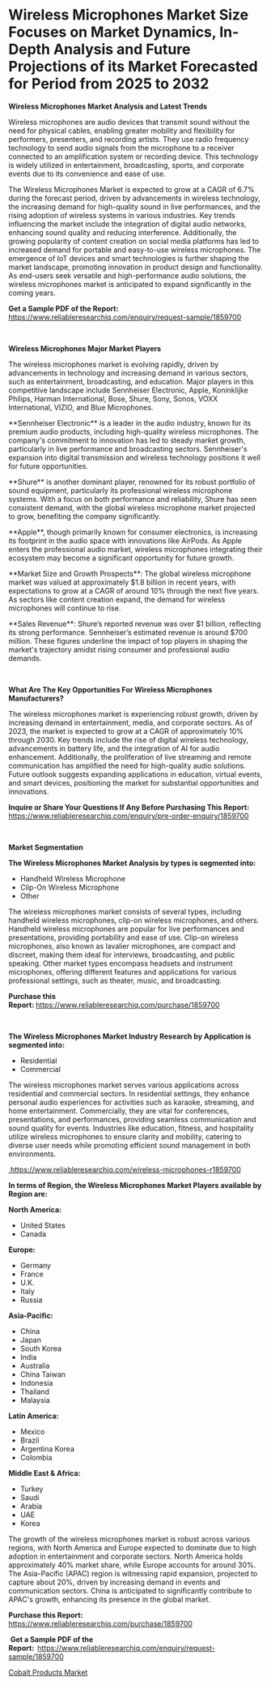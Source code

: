 <p><h1>Wireless Microphones Market Size Focuses on Market Dynamics, In-Depth Analysis and Future Projections of its Market Forecasted for Period from 2025 to 2032</h1></p><p><strong>Wireless Microphones Market Analysis and Latest Trends</strong></p>
<p><p>Wireless microphones are audio devices that transmit sound without the need for physical cables, enabling greater mobility and flexibility for performers, presenters, and recording artists. They use radio frequency technology to send audio signals from the microphone to a receiver connected to an amplification system or recording device. This technology is widely utilized in entertainment, broadcasting, sports, and corporate events due to its convenience and ease of use.</p><p>The Wireless Microphones Market is expected to grow at a CAGR of 6.7% during the forecast period, driven by advancements in wireless technology, the increasing demand for high-quality sound in live performances, and the rising adoption of wireless systems in various industries. Key trends influencing the market include the integration of digital audio networks, enhancing sound quality and reducing interference. Additionally, the growing popularity of content creation on social media platforms has led to increased demand for portable and easy-to-use wireless microphones. The emergence of IoT devices and smart technologies is further shaping the market landscape, promoting innovation in product design and functionality. As end-users seek versatile and high-performance audio solutions, the wireless microphones market is anticipated to expand significantly in the coming years.</p></p>
<p><strong>Get a Sample PDF of the Report:&nbsp;</strong> <a href="https://www.reliableresearchiq.com/enquiry/request-sample/1859700?utm_campaign=2947&utm_medium=2&utm_source=Github&utm_content=ia&utm_term=04042025&utm_id=wireless-microphones">https://www.reliableresearchiq.com/enquiry/request-sample/1859700</a></p>
<p>&nbsp;</p>
<p><strong>Wireless Microphones Major Market Players</strong></p>
<p><p>The wireless microphones market is evolving rapidly, driven by advancements in technology and increasing demand in various sectors, such as entertainment, broadcasting, and education. Major players in this competitive landscape include Sennheiser Electronic, Apple, Koninklijke Philips, Harman International, Bose, Shure, Sony, Sonos, VOXX International, VIZIO, and Blue Microphones.</p><p>**Sennheiser Electronic** is a leader in the audio industry, known for its premium audio products, including high-quality wireless microphones. The company's commitment to innovation has led to steady market growth, particularly in live performance and broadcasting sectors. Sennheiser's expansion into digital transmission and wireless technology positions it well for future opportunities.</p><p>**Shure** is another dominant player, renowned for its robust portfolio of sound equipment, particularly its professional wireless microphone systems. With a focus on both performance and reliability, Shure has seen consistent demand, with the global wireless microphone market projected to grow, benefiting the company significantly.</p><p>**Apple**, though primarily known for consumer electronics, is increasing its footprint in the audio space with innovations like AirPods. As Apple enters the professional audio market, wireless microphones integrating their ecosystem may become a significant opportunity for future growth.</p><p>**Market Size and Growth Prospects**: The global wireless microphone market was valued at approximately $1.8 billion in recent years, with expectations to grow at a CAGR of around 10% through the next five years. As sectors like content creation expand, the demand for wireless microphones will continue to rise.</p><p>**Sales Revenue**: Shure’s reported revenue was over $1 billion, reflecting its strong performance. Sennheiser’s estimated revenue is around $700 million. These figures underline the impact of top players in shaping the market's trajectory amidst rising consumer and professional audio demands.</p></p>
<p>&nbsp;</p>
<p><strong>What Are The Key Opportunities For Wireless Microphones Manufacturers?</strong></p>
<p><p>The wireless microphones market is experiencing robust growth, driven by increasing demand in entertainment, media, and corporate sectors. As of 2023, the market is expected to grow at a CAGR of approximately 10% through 2030. Key trends include the rise of digital wireless technology, advancements in battery life, and the integration of AI for audio enhancement. Additionally, the proliferation of live streaming and remote communication has amplified the need for high-quality audio solutions. Future outlook suggests expanding applications in education, virtual events, and smart devices, positioning the market for substantial opportunities and innovations.</p></p>
<p><strong>Inquire or Share Your Questions If Any Before Purchasing This Report:</strong> <a href="https://www.reliableresearchiq.com/enquiry/pre-order-enquiry/1859700?utm_campaign=2947&utm_medium=2&utm_source=Github&utm_content=ia&utm_term=04042025&utm_id=wireless-microphones">https://www.reliableresearchiq.com/enquiry/pre-order-enquiry/1859700</a></p>
<p>&nbsp;</p>
<p><strong>Market Segmentation</strong></p>
<p><strong>The Wireless Microphones Market Analysis by types is segmented into:</strong></p>
<p><ul><li>Handheld Wireless Microphone</li><li>Clip-On Wireless Microphone</li><li>Other</li></ul></p>
<p><p>The wireless microphones market consists of several types, including handheld wireless microphones, clip-on wireless microphones, and others. Handheld wireless microphones are popular for live performances and presentations, providing portability and ease of use. Clip-on wireless microphones, also known as lavalier microphones, are compact and discreet, making them ideal for interviews, broadcasting, and public speaking. Other market types encompass headsets and instrument microphones, offering different features and applications for various professional settings, such as theater, music, and broadcasting.</p></p>
<p><strong>Purchase this Report:&nbsp;</strong><a href="https://www.reliableresearchiq.com/purchase/1859700?utm_campaign=2947&utm_medium=2&utm_source=Github&utm_content=ia&utm_term=04042025&utm_id=wireless-microphones">https://www.reliableresearchiq.com/purchase/1859700</a></p>
<p>&nbsp;</p>
<p><strong>The Wireless Microphones Market Industry Research by Application is segmented into:</strong></p>
<p><ul><li>Residential</li><li>Commercial</li></ul></p>
<p><p>The wireless microphones market serves various applications across residential and commercial sectors. In residential settings, they enhance personal audio experiences for activities such as karaoke, streaming, and home entertainment. Commercially, they are vital for conferences, presentations, and performances, providing seamless communication and sound quality for events. Industries like education, fitness, and hospitality utilize wireless microphones to ensure clarity and mobility, catering to diverse user needs while promoting efficient sound management in both environments.</p></p>
<p><a href="https://www.reliableresearchiq.com/wireless-microphones-r1859700?utm_campaign=2947&utm_medium=2&utm_source=Github&utm_content=ia&utm_term=04042025&utm_id=wireless-microphones">&nbsp;https://www.reliableresearchiq.com/wireless-microphones-r1859700</a></p>
<p><strong>In terms of Region, the Wireless Microphones Market Players available by Region are:</strong></p>
<p>
    <p> <strong> North America: </strong>
        <ul>
            <li>United States</li>
            <li>Canada</li>
        </ul>
        </p> 
    <p> <strong> Europe: </strong>
        <ul>
            <li>Germany</li>
            <li>France</li>
            <li>U.K.</li>
            <li>Italy</li>
            <li>Russia</li>
        </ul>
        </p> 
    <p> <strong> Asia-Pacific: </strong>
        <ul>
            <li>China</li>
            <li>Japan</li>
            <li>South Korea</li>
            <li>India</li>
            <li>Australia</li>
            <li>China Taiwan</li>
            <li>Indonesia</li>
            <li>Thailand</li>
            <li>Malaysia</li>
        </ul>
        </p> 
    <p> <strong> Latin America: </strong>
        <ul>
            <li>Mexico</li>
            <li>Brazil</li>
            <li>Argentina Korea</li>
            <li>Colombia</li>
        </ul>
        </p> 
    <p> <strong> Middle East & Africa: </strong>
        <ul>
            <li>Turkey</li>
            <li>Saudi</li>
            <li>Arabia</li>
            <li>UAE</li>
            <li>Korea</li>
        </ul>
    </p>
    </p>
<p><p>The growth of the wireless microphones market is robust across various regions, with North America and Europe expected to dominate due to high adoption in entertainment and corporate sectors. North America holds approximately 40% market share, while Europe accounts for around 30%. The Asia-Pacific (APAC) region is witnessing rapid expansion, projected to capture about 20%, driven by increasing demand in events and communication sectors. China is anticipated to significantly contribute to APAC's growth, enhancing its presence in the global market.</p></p>
<p><strong>Purchase this Report: </strong><a href="https://www.reliableresearchiq.com/purchase/1859700?utm_campaign=2947&utm_medium=2&utm_source=Github&utm_content=ia&utm_term=04042025&utm_id=wireless-microphones">https://www.reliableresearchiq.com/purchase/1859700</a></p>
<p>&nbsp;<strong>Get a Sample PDF of the Report:&nbsp;&nbsp;</strong><a href="https://www.reliableresearchiq.com/enquiry/request-sample/1859700?utm_campaign=2947&utm_medium=2&utm_source=Github&utm_content=ia&utm_term=04042025&utm_id=wireless-microphones">https://www.reliableresearchiq.com/enquiry/request-sample/1859700</a></p>
<p><strong></strong></p>
<p><p><a href="https://github.com/xtysizov/Market-Research-Report-List-1/blob/main/cobalt-products-market.md?utm_campaign=2947&utm_medium=2&utm_source=Github&utm_content=ia&utm_term=04042025&utm_id=wireless-microphones">Cobalt Products Market</a></p></p>